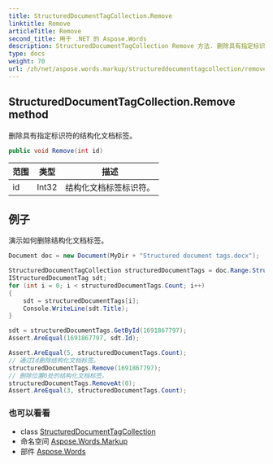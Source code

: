 ```yaml
---
title: StructuredDocumentTagCollection.Remove
linktitle: Remove
articleTitle: Remove
second_title: 用于 .NET 的 Aspose.Words
description: StructuredDocumentTagCollection Remove 方法. 删除具有指定标识符的结构化文档标签 在 C#.
type: docs
weight: 70
url: /zh/net/aspose.words.markup/structureddocumenttagcollection/remove/
---
```

## StructuredDocumentTagCollection.Remove method

删除具有指定标识符的结构化文档标签。

```csharp
public void Remove(int id)
```

| 范围 | 类型 | 描述 |
| --- | --- | --- |
| id | Int32 | 结构化文档标签标识符。 |

## 例子

演示如何删除结构化文档标签。

```csharp
Document doc = new Document(MyDir + "Structured document tags.docx");

StructuredDocumentTagCollection structuredDocumentTags = doc.Range.StructuredDocumentTags;
IStructuredDocumentTag sdt;
for (int i = 0; i < structuredDocumentTags.Count; i++)
{
    sdt = structuredDocumentTags[i];
    Console.WriteLine(sdt.Title);
}

sdt = structuredDocumentTags.GetById(1691867797);
Assert.AreEqual(1691867797, sdt.Id);

Assert.AreEqual(5, structuredDocumentTags.Count);
// 通过Id删除结构化文档标签。
structuredDocumentTags.Remove(1691867797);
// 删除位置0处的结构化文档标签。
structuredDocumentTags.RemoveAt(0);
Assert.AreEqual(3, structuredDocumentTags.Count);
```

### 也可以看看

* class [StructuredDocumentTagCollection](../)
* 命名空间 [Aspose.Words.Markup](../../../aspose.words.markup/)
* 部件 [Aspose.Words](../../../)
